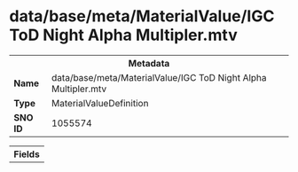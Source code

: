 <h1>data/base/meta/MaterialValue/IGC ToD Night Alpha Multipler.mtv</h1><table><tr><th colspan="100%">Metadata</th></tr><tr><td><b>Name</b></td><td>data/base/meta/MaterialValue/IGC ToD Night Alpha Multipler.mtv</td></tr><tr><td><b>Type</b></td><td>MaterialValueDefinition</td></tr><tr><td><b>SNO ID</b></td><td>1055574</td></tr></table>

<table><tr><th colspan="100%">Fields</th></tr></table>


